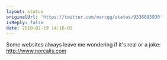 ```yaml
---
layout: status
originalUrl: 'https://twitter.com/marcgg/status/9336095930'
isReply: false
date: 2010-02-19 14:16:05
---
```


Some websites always leave me wondering if it's real or a joke: http://www.norcalis.com
